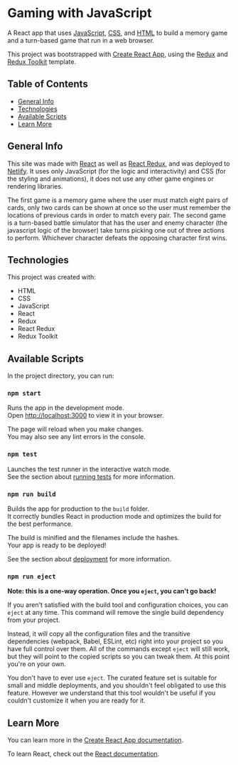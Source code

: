 # Gaming with JavaScript

A React app that uses [JavaScript](https://developer.mozilla.org/en-US/docs/Web/JavaScript), [CSS](https://developer.mozilla.org/en-US/docs/Web/CSS), and [HTML](https://developer.mozilla.org/en-US/docs/Web/HTML) to build a memory game and a turn-based game that run in a web browser.

This project was bootstrapped with [Create React App](https://github.com/facebook/create-react-app), using the [Redux](https://redux.js.org/) and [Redux Toolkit](https://redux-toolkit.js.org/) template.

## Table of Contents

* [General Info](#general-info)
* [Technologies](#technologies)
* [Available Scripts](#available-scripts)
* [Learn More](#learn-more)

## General Info

This site was made with [React](https://reactjs.org/) as well as [React Redux](https://react-redux.js.org/), and was deployed to [Netlify](https://www.netlify.com/). It uses only JavaScript (for the logic and interactivity) and CSS (for the styling and animations), it does not use any other game engines or rendering libraries.

The first game is a memory game where the user must match eight pairs of cards, only two cards can be shown at once so the user must remember the locations of previous cards in order to match every pair. The second game is a turn-based battle simulator that has the user and enemy character (the javascript logic of the browser) take turns picking one out of three actions to perform. Whichever character defeats the opposing character first wins.

## Technologies

This project was created with:

* HTML
* CSS
* JavaScript
* React
* Redux
* React Redux
* Redux Toolkit

## Available Scripts

In the project directory, you can run:

### `npm start`

Runs the app in the development mode.\
Open [http://localhost:3000](http://localhost:3000) to view it in your browser.

The page will reload when you make changes.\
You may also see any lint errors in the console.

### `npm test`

Launches the test runner in the interactive watch mode.\
See the section about [running tests](https://facebook.github.io/create-react-app/docs/running-tests) for more information.

### `npm run build`

Builds the app for production to the `build` folder.\
It correctly bundles React in production mode and optimizes the build for the best performance.

The build is minified and the filenames include the hashes.\
Your app is ready to be deployed!

See the section about [deployment](https://facebook.github.io/create-react-app/docs/deployment) for more information.

### `npm run eject`

**Note: this is a one-way operation. Once you `eject`, you can't go back!**

If you aren't satisfied with the build tool and configuration choices, you can `eject` at any time. This command will remove the single build dependency from your project.

Instead, it will copy all the configuration files and the transitive dependencies (webpack, Babel, ESLint, etc) right into your project so you have full control over them. All of the commands except `eject` will still work, but they will point to the copied scripts so you can tweak them. At this point you're on your own.

You don't have to ever use `eject`. The curated feature set is suitable for small and middle deployments, and you shouldn't feel obligated to use this feature. However we understand that this tool wouldn't be useful if you couldn't customize it when you are ready for it.

## Learn More

You can learn more in the [Create React App documentation](https://facebook.github.io/create-react-app/docs/getting-started).

To learn React, check out the [React documentation](https://reactjs.org/).
